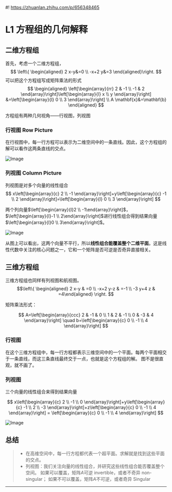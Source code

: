 #! https://zhuanlan.zhihu.com/p/656348465
# L1 方程组的几何解释

## 二维方程组
首先，考虑一个二维方程组，
$$
\left\{
\begin{aligned}
 2 x-y&=0 \\
 -x+2 y&=3
\end{aligned}\right.
$$
可以把这个方程组写成矩阵乘法的形式
$$
\begin{aligned}
\left[\begin{array}{rr}
2 & -1 \\
-1 & 2
\end{array}\right]\left[\begin{array}{l}
x \\
y
\end{array}\right] &=\left[\begin{array}{l}
0 \\
3
\end{array}\right] \\
A  \mathbf{x}&=\mathbf{b}
\end{aligned}
$$

方程组有两种几何视角——行视图，列视图
### 行视图 Row Picture
在行视图中，每一行方程可以表示为二维空间中的一条直线。因此，这个方程组的解可以看作这两条直线的交点。

![Image](https://pic2.zhimg.com/v2-77518cf848dd82533af5014b9c9c8d29_r.jpg)

### 列视图 Column Picture
列视图是对多个向量的线性组合
$$
x\left[\begin{array}{c}
2 \\
-1
\end{array}\right]+y\left[\begin{array}{c}
-1 \\
2
\end{array}\right]=\left[\begin{array}{l}
0 \\
3
\end{array}\right]
$$

两个列向量$\left[\begin{array}{l}2 \\ -1\end{array}\right]$， $\left[\begin{array}{l}-1 \\ 2\end{array}\right]$进行线性组合得到结果向量$\left[\begin{array}{l}0 \\ 3\end{array}\right]$。

![Image](https://pic4.zhimg.com/80/v2-245dbf2efe04c8969b5da79f1d71c6ee.jpg)

从图上可以看出，这两个向量不平行，所以**线性组合能覆盖整个二维平面**。这是线性代数中关注的核心问题之一，它和一个矩阵是否可逆是否奇异直接相关。

## 三维方程组
三维方程组也同样有列视图和航视图。
$$\left\{
    \begin{aligned} 2 x-y & =0 \\ -x+2 y-z & =-1 \\ -3 y+4 z & =4\end{aligned}
\right.
$$

矩阵乘法形式：

$$
A=\left[\begin{array}{ccc}
2 & -1 & 0 \\
1 & 2 & -1 \\
0 & -3 & 4
\end{array}\right] \quad b=\left[\begin{array}{c}
0 \\
-1 \\
4
\end{array}\right]
$$

### 行视图
在这个三维方程组中，每一行方程都表示三维空间中的一个平面。每两个平面相交于一条直线，而这三条直线最终交于一点，也就是这个方程组的解。 图不是很直观，就不画了。

### 列视图
三个向量的线性组合来得到结果向量

$$
x\left[\begin{array}{c}
2 \\
-1 \\
0
\end{array}\right]+y\left[\begin{array}{c}
-1 \\
2 \\
-3
\end{array}\right]+z\left[\begin{array}{c}
0 \\
-1 \\
4
\end{array}\right] = \left[\begin{array}{c}
0 \\
-1 \\
4
\end{array}\right]
$$

![Image](https://pic4.zhimg.com/80/v2-b174b696cb6b8767d053227d6cbd74c2.jpg)

## 总结
> - 在高维空间中，每一行方程都代表一个超平面。求解就是找到这些平面的交点。
> - 列视图：我们关注向量的线性组合，并研究这些线性组合能否覆盖整个空间。
    如果可以覆盖，矩阵$A$可逆 invertible，或者不奇异 non-singular； 
    如果不可以覆盖，矩阵$A$不可逆，或者奇异 Singular

---
